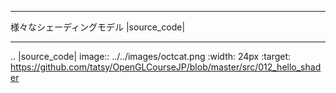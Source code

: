*****************************************************
様々なシェーディングモデル |source_code|
*****************************************************

.. |source_code| image:: ../../images/octcat.png
  :width: 24px
  :target: https://github.com/tatsy/OpenGLCourseJP/blob/master/src/012_hello_shader
